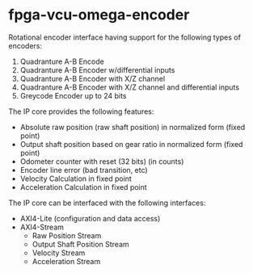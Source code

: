 # fpga-vcu-omega-encoder



Rotational encoder interface having support for the following types of encoders:
1. Quadranture A-B Encode
2. Quadranture A-B Encoder w/differential inputs
3. Quadranture A-B Encoder with X/Z channel
4. Quadranture A-B Encoder with X/Z channel and differential inputs
5. Greycode Encoder up to 24 bits

The IP core provides the following features:
- Absolute raw position (raw shaft position) in normalized form (fixed point)
- Output shaft position based on gear ratio in normalized form (fixed point)
- Odometer counter with reset (32 bits) (in counts)
- Encoder line error (bad transition, etc)
- Velocity Calculation in fixed point
- Acceleration Calculation in fixed point


The IP core can be interfaced with the following interfaces:
- AXI4-Lite (configuration and data access)
- AXI4-Stream
  - Raw Position Stream
  - Output Shaft Position Stream
  - Velocity Stream
  - Acceleration Stream
  
  
  








